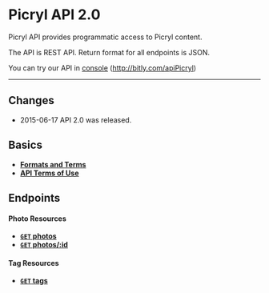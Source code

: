 # Picryl API 2.0

Picryl API provides programmatic access to Picryl content.

The API is REST API. Return format for all endpoints is JSON.

You can try our API in [console]() (http://bitly.com/apiPicryl)

***

## Changes

* 2015-06-17 API 2.0 was released.


## Basics

- **[Formats and Terms]()**
- **[API Terms of Use]()**

## Endpoints

#### Photo Resources
- **[<code>GET</code> photos]()**
- **[<code>GET</code> photos/:id]()**

#### Tag Resources
- **[<code>GET</code> tags]()**

